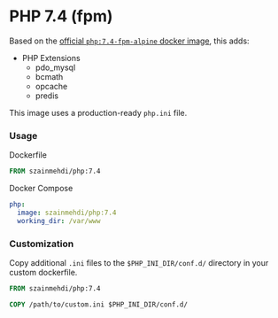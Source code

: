 # PHP 7.4 (fpm)

Based on the [official `php:7.4-fpm-alpine` docker image](https://hub.docker.com/_/php), this adds:
- PHP Extensions
    - pdo_mysql
    - bcmath
    - opcache
    - predis

This image uses a production-ready `php.ini` file.

### Usage
Dockerfile
```dockerfile
FROM szainmehdi/php:7.4
```

Docker Compose
```yaml
php:
  image: szainmehdi/php:7.4
  working_dir: /var/www
```

### Customization
Copy additional `.ini` files to the `$PHP_INI_DIR/conf.d/` directory in your custom dockerfile.

```dockerfile
FROM szainmehdi/php:7.4

COPY /path/to/custom.ini $PHP_INI_DIR/conf.d/
```
